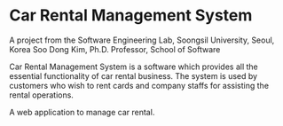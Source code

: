 # Car Rental Management System

A project from the Software Engineering Lab, Soongsil University, Seoul, Korea
Soo Dong Kim, Ph.D. 
Professor, School of Software

Car Rental Management System is a software which provides all the essential functionality of car rental business. The system is used by customers who wish to rent cards and company
staffs for assisting the rental operations.

A web application to manage car rental.
